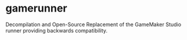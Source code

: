 # gamerunner
Decompilation and Open-Source Replacement of the GameMaker Studio runner providing backwards compatibility.
